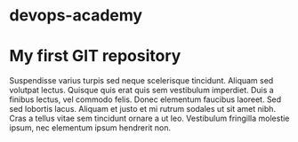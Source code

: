# devops-academy
My first GIT repository
=======================

Suspendisse varius turpis sed neque scelerisque tincidunt. Aliquam sed volutpat lectus. Quisque quis erat quis sem vestibulum imperdiet. Duis a finibus lectus, vel commodo felis. Donec elementum faucibus laoreet. Sed sed lobortis lacus. Aliquam et justo et mi rutrum sodales ut sit amet nibh. Cras a tellus vitae sem tincidunt ornare a ut leo. Vestibulum fringilla molestie ipsum, nec elementum ipsum hendrerit non.
